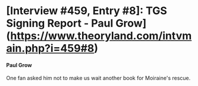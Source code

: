 # [Interview #459, Entry #8]: TGS Signing Report - Paul Grow](https://www.theoryland.com/intvmain.php?i=459#8)

#### Paul Grow

One fan asked him not to make us wait another book for Moiraine's rescue.

